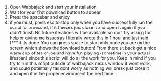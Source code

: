 1. Open Wabbajack and start your installation
2. Wait for your first download button to appear
3. Press the spacebar and enjoy
4. if you must, press esc to stop only when you have successfully ran the script for a second, if it freezes just close it and open it again if you didn't finish
No future iterations will be available so dont try asking for help or giving me issues as I literally wrote this in 1 hour and just said f*** it its done.
You can press space to start only once you are on the screen which shows the download button! From there sit back get a nice warm cup of tea or joe and have fun playing {sometime in your actual lifespan} since this script will do all the work for you. Keep in mind if you try to run this script outside of wabbajack nexus window it wont work, and could potentially fail dont worry as nothing will break just close it and open it in the proper environment the next time.

